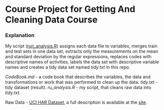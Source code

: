 # Course Project for Getting And Cleaning Data Course

### Explanation
My script ([run_analysis.R](https://github.com/ketorg0z/Getting-and-Cleaning-Data-Course-Project/blob/master/run_analysis.R)) assigns each data file to variables, merges train and test sets in one data set, extracts only the measurements on the mean and standard deviation by the regular expressions, replaces codes with descriptive names of activities, labels the data set with descriptive variable names and creates a tidy data set named *tidy.txt* in this repo.

*CodeBook.md* - a code book that describes the variables, the data and transformations or work that was performed to clean up the data.
*tidy.txt* - tidy dataset (result).
*ru_analysis.R* - my script, that cleans raw data into *tidy.txt*. 

Raw Data - [UCI HAR Dataset](https://d396qusza40orc.cloudfront.net/getdata%2Fprojectfiles%2FUCI%20HAR%20Dataset.zip), a full description is available at the [site](http://archive.ics.uci.edu/ml/datasets/Human+Activity+Recognition+Using+Smartphones).
